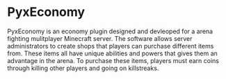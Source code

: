 # PyxEconomy


PyxEconomy is an economy plugin designed and devleoped for a arena fighting mulitplayer Minecraft server. The software allows server administrators
to create shops that players can purchase different items from. These items all have unique abilities and powers that gives them an advantage in the arena.
To purchase these items, players must earn coins through killing other players and going on killstreaks.
